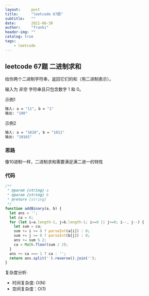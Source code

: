 ```yaml
---
layout:     post
title:      "leetcode 67题"
subtitle:   ""
date:       2021-06-30
author:     "franki"
header-img: ""
catalog: true
tags:
    - leetcode
---
```


## leetcode 67题 二进制求和

给你两个二进制字符串，返回它们的和（用二进制表示）。

输入为 非空 字符串且只包含数字 1 和 0。

示例1

```bash
输入: a = "11", b = "1"
输出: "100"
```

示例2

```bash
输入: a = "1010", b = "1011"
输出: "10101"
```

### 思路

像10进制一样，二进制求和需要满足满二进一的特性

### 代码

```js
/**
 * @param {string} a
 * @param {string} b
 * @return {string}
 */
function addBinary(a, b) {
  let ans = '';
  let ca = 0;
  for (let i=a.length-1, j=b.length-1; i>=0 || j>=0; i--, j--) {
    let sum = ca;
    sum += i >= 0 ? parseInt(a[i]) : 0;
    sum += j >= 0 ? parseInt(b[j]) : 0;
    ans += sum % 2;
    ca = Math.floor(sum / 2);
  }
  ans += ca === 1 ? ca : '';
  return ans.split('').reverse().join('');
}
```

复杂度分析:

- 时间复杂度: O(N)
- 空间复杂度：O(1)
